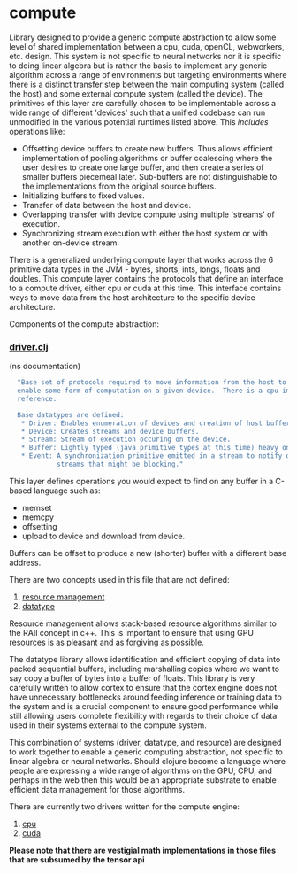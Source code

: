 # compute

Library designed to provide a generic compute abstraction to allow
some level of shared implementation between a cpu, cuda, openCL,
webworkers, etc. design.  This system is not specific to neural networks
nor it is specific to doing linear algebra but is rather the basis
to implement any generic algorithm across a range of environments but
targeting environments where there is a distinct transfer step between
the main computing system (called the host) and some external compute
system (called the device).  The primitives of this layer are carefully
chosen to be implementable across a wide range of different 'devices' such
that a unified codebase can run unmodified in the various potential runtimes
listed above. This *includes* operations like:

* Offsetting device buffers to create new buffers.  Thus allows efficient implementation
of pooling algorithms or buffer coalescing where the user desires to create one large buffer,
and then create a series of smaller buffers piecemeal later.  Sub-buffers are not distinguishable
to the implementations from the original source buffers.
* Initializing buffers to fixed values.
* Transfer of data between the host and device.
* Overlapping transfer with device compute using multiple 'streams' of execution.
* Synchronizing stream execution with either the host system or with another on-device stream.


There is a generalized underlying compute layer that works across the 6
primitive data types in the JVM - bytes, shorts, ints, longs, floats
and doubles. This compute layer contains the protocols that define an
interface to a compute driver, either cpu or cuda at this time. This
interface contains ways to move data from the host architecture to the
specific device architecture.


Components of the compute abstraction:

### [driver.clj](../src/cortex/compute/driver.clj)

(ns documentation)
```clojure
  "Base set of protocols required to move information from the host to the device as well as
  enable some form of computation on a given device.  There is a cpu implementation provided for
  reference.

  Base datatypes are defined:
   * Driver: Enables enumeration of devices and creation of host buffers.
   * Device: Creates streams and device buffers.
   * Stream: Stream of execution occuring on the device.
   * Buffer: Lightly typed (java primitive types at this time) heavy on-device buffer.
   * Event: A synchronization primitive emitted in a stream to notify other
            streams that might be blocking."
```

This layer defines operations you would expect to find on any buffer in a C-based language such as:
* memset
* memcpy
* offsetting
* upload to device and download from device.

Buffers can be offset to produce a new (shorter) buffer with a different base address.


There are two concepts used in this file that are not defined:

1. [resource management](https://github.com/thinktopic/think.resource)
2. [datatype](https://github.com/thinktopic/think.datatype)

Resource management allows stack-based resource algorithms similar to the RAII concept in c++.  This is important to ensure
that using GPU resources is as pleasant and as forgiving as possible.


The datatype library allows identification and efficient copying of data into packed sequential buffers, including
marshalling copies where we want to say copy a buffer of bytes into a buffer of floats.  This library is very carefully
written to allow cortex to ensure that the cortex engine does not have unnecessary bottlenecks around feeding inference
or training data to the system and is a crucial component to ensure good performance while still allowing users complete
flexibility with regards to their choice of data used in their systems external to the compute system.


This combination of systems (driver, datatype, and resource) are
designed to work together to enable a generic computing abstraction,
not specific to linear algebra or neural networks.  Should clojure become a language where people are expressing a wide range
of algorithms on the GPU, CPU, and perhaps in the web then this would be an appropriate substrate to enable efficient data
management for those algorithms.


There are currently two drivers written for the compute engine:

1. [cpu](../src/cortex/compute/cpu/driver.clj)
2. [cuda](../src/cortex/compute/cuda/driver.clj)

**Please note that there are vestigial math implementations in those files that are subsumed by the tensor api**
